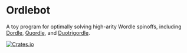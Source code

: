 # Ordlebot

A toy program for optimally solving high-arity Wordle spinoffs, including [Dordle](https://dordlegame.io/), [Quordle](https://www.merriam-webster.com/games/quordle/), and [Duotrigordle](https://duotrigordle.com/).


[![Crates.io](https://img.shields.io/crates/v/ordlebot)](https://crates.io/crates/ordlebot)
